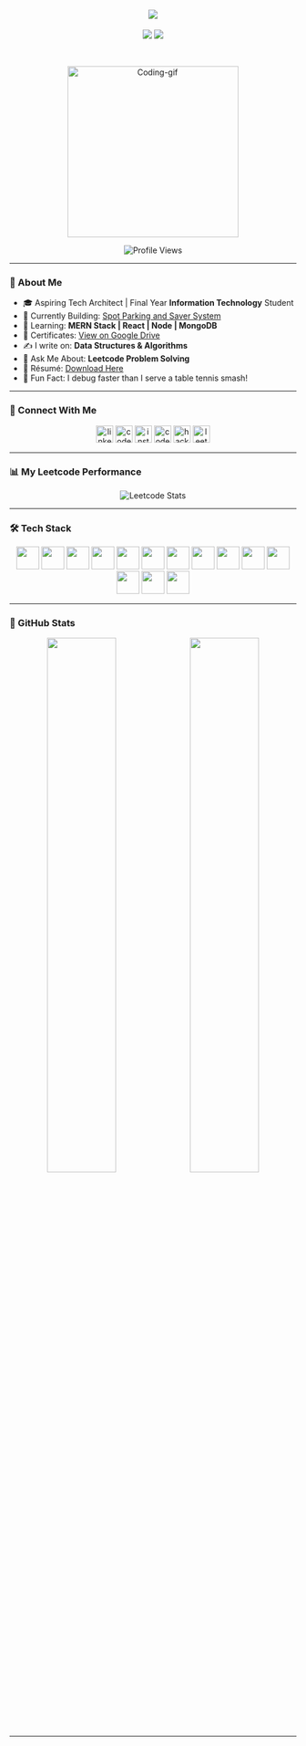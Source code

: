 <h1 align="center">
  <img src="https://readme-typing-svg.herokuapp.com/?font=Playfair+Display&size=40&duration=4000&center=true&vCenter=true&width=600&height=80&lines=Hello+World+🌍;I'm+Thamilarasan+Prakasam!" />
</h1>

<p align="center">
  <img src="https://img.shields.io/badge/IT%20Student-Code%20Explorer-%23C9B6A6?style=flat-square&logo=codeforces&logoColor=white"/>
  <img src="https://img.shields.io/badge/React%20Developer-Web%20Wizard-%23A799A5?style=flat-square&logo=react"/>
</p>

<br />

<p align="center">
  <img src="https://camo.githubusercontent.com/691cdc5f9c4dc0e88650b97d480af9237d9422963bd1184f95e00087d3aa8bbd/68747470733a2f2f692e696d6775722e636f6d2f72486c456444712e676966" width="300" alt="Coding-gif"/>
</p>

<p align="center">
  <img src="https://komarev.com/ghpvc/?username=thamilarasangp&label=Profile+Views&color=gold&style=flat-square" alt="Profile Views" />
</p>

---

### 🧠 About Me

- 🎓 Aspiring Tech Architect | Final Year **Information Technology** Student  
- 🚀 Currently Building: [Spot Parking and Saver System](https://github.com/ParkEasy-App/SPBS)  
- 🌱 Learning: **MERN Stack | React | Node | MongoDB**  
- 📜 Certificates: [View on Google Drive](https://drive.google.com/drive/folders/1UmnDyIaOctcNBt2-SMWkSTBZBcJgH5db?usp=drive_link)  
- ✍️ I write on: **Data Structures & Algorithms**  
- 🧩 Ask Me About: **Leetcode Problem Solving**  
- 📄 Résumé: [Download Here](https://drive.google.com/file/d/1-zxa-JWj3HcK3QCUc_Qmo9WMD-bnEBV7/view?usp=drive_link)  
- 🏓 Fun Fact: I debug faster than I serve a table tennis smash!

---

### 🔗 Connect With Me

<p align="center">
  <a href="https://www.linkedin.com/in/thamilarasan-gp-343958281/" target="_blank"><img src="https://cdn.jsdelivr.net/npm/simple-icons@v4/icons/linkedin.svg" alt="linkedin" height="30" /></a>
  <a href="https://codesandbox.io/u/varshinimurugesan5" target="_blank"><img src="https://cdn.jsdelivr.net/npm/simple-icons@v4/icons/codesandbox.svg" alt="codesandbox" height="30"/></a>
  <a href="https://www.instagram.com/varshini11_11/" target="_blank"><img src="https://cdn.jsdelivr.net/npm/simple-icons@v4/icons/instagram.svg" alt="instagram" height="30"/></a>
  <a href="https://www.codechef.com/users/sece_mcs166" target="_blank"><img src="https://cdn.jsdelivr.net/npm/simple-icons@v4/icons/codechef.svg" alt="codechef" height="30"/></a>
  <a href="https://www.hackerrank.com/varshinimuruges1" target="_blank"><img src="https://cdn.jsdelivr.net/npm/simple-icons@v4/icons/hackerrank.svg" alt="hackerrank" height="30"/></a>
  <a href="https://leetcode.com/thamilarasangp/" target="_blank"><img src="https://cdn.jsdelivr.net/npm/simple-icons@v4/icons/leetcode.svg" alt="leetcode" height="30"/></a>
</p>

---

### 📊 My Leetcode Performance

<p align="center">
  <img src="https://leetcard.jacoblin.cool/thamilarasangp?ext=heatmap&theme=light" alt="Leetcode Stats" />
</p>

---

### 🛠️ Tech Stack

<p align="center">
  <img src="https://cdn.jsdelivr.net/gh/devicons/devicon/icons/c/c-original.svg" width="40" />
  <img src="https://cdn.jsdelivr.net/gh/devicons/devicon/icons/cplusplus/cplusplus-original.svg" width="40" />
  <img src="https://cdn.jsdelivr.net/gh/devicons/devicon/icons/java/java-original.svg" width="40" />
  <img src="https://cdn.jsdelivr.net/gh/devicons/devicon/icons/javascript/javascript-original.svg" width="40" />
  <img src="https://cdn.jsdelivr.net/gh/devicons/devicon/icons/python/python-original.svg" width="40" />
  <img src="https://cdn.jsdelivr.net/gh/devicons/devicon/icons/react/react-original.svg" width="40" />
  <img src="https://cdn.jsdelivr.net/gh/devicons/devicon/icons/express/express-original-wordmark.svg" width="40" />
  <img src="https://cdn.jsdelivr.net/gh/devicons/devicon/icons/mongodb/mongodb-original-wordmark.svg" width="40" />
  <img src="https://cdn.jsdelivr.net/gh/devicons/devicon/icons/mysql/mysql-original-wordmark.svg" width="40" />
  <img src="https://cdn.jsdelivr.net/gh/devicons/devicon/icons/nodejs/nodejs-original-wordmark.svg" width="40" />
  <img src="https://cdn.jsdelivr.net/gh/devicons/devicon/icons/html5/html5-original-wordmark.svg" width="40" />
  <img src="https://cdn.jsdelivr.net/gh/devicons/devicon/icons/css3/css3-original-wordmark.svg" width="40" />
  <img src="https://cdn.jsdelivr.net/gh/devicons/devicon/icons/git/git-original.svg" width="40" />
  <img src="https://cdn.jsdelivr.net/gh/devicons/devicon/icons/figma/figma-original.svg" width="40" />
</p>

---

### 🧪 GitHub Stats

<p align="center">
  <img src="https://github-readme-stats.vercel.app/api?username=thamilarasangp&show_icons=true&theme=vue-dark&hide_border=true" width="49%" />
  <img src="https://github-readme-streak-stats.herokuapp.com/?user=thamilarasangp&theme=vue-dark&hide_border=true" width="49%" />
</p>

---
